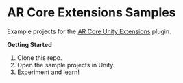**AR Core Extensions Samples**
==========================

Example projects for the [AR Core Unity Extensions](https://github.com/google-ar/arcore-unity-extensions) plugin.

**Getting Started**

1. Clone this repo.
2. Open the sample projects in Unity.
3. Experiment and learn!
